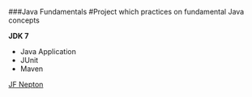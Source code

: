 ###Java Fundamentals
#Project which practices on fundamental Java concepts

**JDK 7**
* Java Application
* JUnit
* Maven

[JF Nepton](http://sqasolution.com)
